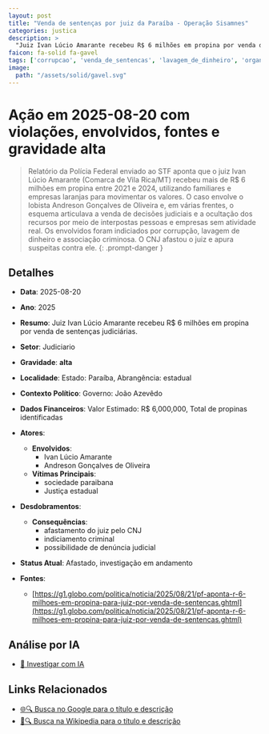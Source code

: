 ```yaml
---
layout: post
title: "Venda de sentenças por juiz da Paraíba - Operação Sisamnes"
categories: justica
description: > 
  "Juiz Ivan Lúcio Amarante recebeu R$ 6 milhões em propina por venda de sentenças judiciárias."
faicon: fa-solid fa-gavel
tags: ['corrupcao', 'venda_de_sentencas', 'lavagem_de_dinheiro', 'organizacao_criminosa', 'ivan-lucio-amarante', 'andreson-goncalves-de-oliveira', 'sociedade-paraibana', 'justica-estadual', 'afastamento-do-juiz-pelo-cnj', 'indiciamento-criminal', 'possibilidade-de-denuncia-judicial', 'gravidade-alta', 'judiciario']
image:
  path: "/assets/solid/gavel.svg"
---
```


# Ação em 2025-08-20 com violações, envolvidos, fontes e gravidade alta

> Relatório da Polícia Federal enviado ao STF aponta que o juiz Ivan Lúcio Amarante (Comarca de Vila Rica/MT) recebeu mais de R$ 6 milhões em propina entre 2021 e 2024, utilizando familiares e empresas laranjas para movimentar os valores. O caso envolve o lobista Andreson Gonçalves de Oliveira e, em várias frentes, o esquema articulava a venda de decisões judiciais e a ocultação dos recursos por meio de interpostas pessoas e empresas sem atividade real. Os envolvidos foram indiciados por corrupção, lavagem de dinheiro e associação criminosa. O CNJ afastou o juiz e apura suspeitas contra ele.
{: .prompt-danger }

## Detalhes
- **Data**: 2025-08-20
- **Ano**: 2025
- **Resumo**: Juiz Ivan Lúcio Amarante recebeu R$ 6 milhões em propina por venda de sentenças judiciárias.
- **Setor**: Judiciario
- **Gravidade**: **alta** <i class="fas fa-gavel"></i>
- **Localidade**: Estado: Paraíba, Abrangência: estadual
- **Contexto Político**: Governo: João Azevêdo
- **Dados Financeiros**: Valor Estimado: R$ 6,000,000, Total de propinas identificadas

- **Atores**:
  - **Envolvidos**:
    - Ivan Lúcio Amarante
    - Andreson Gonçalves de Oliveira
  - **Vítimas Principais**:
    - sociedade paraibana
    - Justiça estadual
- **Desdobramentos**:
  - **Consequências**:
    - afastamento do juiz pelo CNJ
    - indiciamento criminal
    - possibilidade de denúncia judicial
- **Status Atual**: Afastado, investigação em andamento

- **Fontes**:
  - [https://g1.globo.com/politica/noticia/2025/08/21/pf-aponta-r-6-milhoes-em-propina-para-juiz-por-venda-de-sentencas.ghtml](https://g1.globo.com/politica/noticia/2025/08/21/pf-aponta-r-6-milhoes-em-propina-para-juiz-por-venda-de-sentencas.ghtml)

## Análise por IA
- [🤖 Investigar com IA](https://www.perplexity.ai/search?q=%20Venda%20de%20senten%C3%A7as%20por%20juiz%20da%20Para%C3%ADba%20-%20Opera%C3%A7%C3%A3o%20Sisamnes%20Juiz%20Ivan%20L%C3%BAcio%20Amarante%20recebeu%20R%24%206%20milh%C3%B5es%20em%20propina%20por%20venda%20de%20senten%C3%A7as%20judici%C3%A1rias.%20Relat%C3%B3rio%20da%20Pol%C3%ADcia%20Federal%20enviado%20ao%20STF%20aponta%20que%20o%20juiz%20Ivan%20L%C3%BAcio%20Amarante%20%28Comarca%20de%20Vila%20Rica/MT%29%20recebeu%20mais%20de%20R%24%206%20milh%C3%B5es%20em%20propina%20entre%202021%20e%202024%2C%20utilizando%20familiares%20e%20empresas%20laranjas%20para%20movimentar%20os%20valores.%20O%20caso%20envolve%20o%20lobista%20Andreson%20Gon%C3%A7alves%20de%20Oliveira%20e%2C%20em%20v%C3%A1rias%20frentes%2C%20o%20esquema%20articulava%20a%20venda%20de%20decis%C3%B5es%20judiciais%20e%20a%20oculta%C3%A7%C3%A3o%20dos%20recursos%20por%20meio%20de%20interpostas%20pessoas%20e%20empresas%20sem%20atividade%20real.%20Os%20envolvidos%20foram%20indiciados%20por%20corrup%C3%A7%C3%A3o%2C%20lavagem%20de%20dinheiro%20e%20associa%C3%A7%C3%A3o%20criminosa.%20O%20CNJ%20afastou%20o%20juiz%20e%20apura%20suspeitas%20contra%20ele.%20corrup%C3%A7%C3%A3o%20venda_de_sentencas%20lavagem_de_dinheiro%20organiza%C3%A7%C3%A3o_criminosa%202025%20gravidade%20alta%20setor%20Judiciario)

## Links Relacionados
- [🌐🔍 Busca no Google para o título e descrição](https://www.google.com/search?q=%20Venda%20de%20senten%C3%A7as%20por%20juiz%20da%20Para%C3%ADba%20-%20Opera%C3%A7%C3%A3o%20Sisamnes%20Juiz%20Ivan%20L%C3%BAcio%20Amarante%20recebeu%20R%24%206%20milh%C3%B5es%20em%20propina%20por%20venda%20de%20senten%C3%A7as%20judici%C3%A1rias.%20Relat%C3%B3rio%20da%20Pol%C3%ADcia%20Federal%20enviado%20ao%20STF%20aponta%20que%20o%20juiz%20Ivan%20L%C3%BAcio%20Amarante%20%28Comarca%20de%20Vila%20Rica/MT%29%20recebeu%20mais%20de%20R%24%206%20milh%C3%B5es%20em%20propina%20entre%202021%20e%202024%2C%20utilizando%20familiares%20e%20empresas%20laranjas%20para%20movimentar%20os%20valores.%20O%20caso%20envolve%20o%20lobista%20Andreson%20Gon%C3%A7alves%20de%20Oliveira%20e%2C%20em%20v%C3%A1rias%20frentes%2C%20o%20esquema%20articulava%20a%20venda%20de%20decis%C3%B5es%20judiciais%20e%20a%20oculta%C3%A7%C3%A3o%20dos%20recursos%20por%20meio%20de%20interpostas%20pessoas%20e%20empresas%20sem%20atividade%20real.%20Os%20envolvidos%20foram%20indiciados%20por%20corrup%C3%A7%C3%A3o%2C%20lavagem%20de%20dinheiro%20e%20associa%C3%A7%C3%A3o%20criminosa.%20O%20CNJ%20afastou%20o%20juiz%20e%20apura%20suspeitas%20contra%20ele.%20corrup%C3%A7%C3%A3o%20venda_de_sentencas%20lavagem_de_dinheiro%20organiza%C3%A7%C3%A3o_criminosa%202025%20gravidade%20alta%20setor%20Judiciario)
- [📖🔍 Busca na Wikipedia para o título e descrição](https://pt.wikipedia.org/w/index.php?search=%20Venda%20de%20senten%C3%A7as%20por%20juiz%20da%20Para%C3%ADba%20-%20Opera%C3%A7%C3%A3o%20Sisamnes%20Juiz%20Ivan%20L%C3%BAcio%20Amarante%20recebeu%20R%24%206%20milh%C3%B5es%20em%20propina%20por%20venda%20de%20senten%C3%A7as%20judici%C3%A1rias.%20Relat%C3%B3rio%20da%20Pol%C3%ADcia%20Federal%20enviado%20ao%20STF%20aponta%20que%20o%20juiz%20Ivan%20L%C3%BAcio%20Amarante%20%28Comarca%20de%20Vila%20Rica/MT%29%20recebeu%20mais%20de%20R%24%206%20milh%C3%B5es%20em%20propina%20entre%202021%20e%202024%2C%20utilizando%20familiares%20e%20empresas%20laranjas%20para%20movimentar%20os%20valores.%20O%20caso%20envolve%20o%20lobista%20Andreson%20Gon%C3%A7alves%20de%20Oliveira%20e%2C%20em%20v%C3%A1rias%20frentes%2C%20o%20esquema%20articulava%20a%20venda%20de%20decis%C3%B5es%20judiciais%20e%20a%20oculta%C3%A7%C3%A3o%20dos%20recursos%20por%20meio%20de%20interpostas%20pessoas%20e%20empresas%20sem%20atividade%20real.%20Os%20envolvidos%20foram%20indiciados%20por%20corrup%C3%A7%C3%A3o%2C%20lavagem%20de%20dinheiro%20e%20associa%C3%A7%C3%A3o%20criminosa.%20O%20CNJ%20afastou%20o%20juiz%20e%20apura%20suspeitas%20contra%20ele.%20corrup%C3%A7%C3%A3o%20venda_de_sentencas%20lavagem_de_dinheiro%20organiza%C3%A7%C3%A3o_criminosa%202025%20gravidade%20alta%20setor%20Judiciario)

